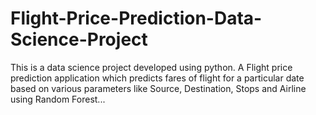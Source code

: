 # Flight-Price-Prediction-Data-Science-Project
This is a data science project developed using python. A Flight price prediction application which predicts fares of flight for a particular date based on various parameters like Source, Destination, Stops and Airline using Random Forest...
